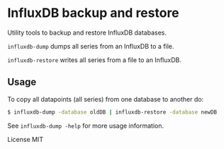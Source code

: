 # InfluxDB backup and restore

Utility tools to backup and restore InfluxDB databases.

`influxdb-dump` dumps all series from an InfluxDB to a file.

`influxdb-restore` writes all series from a file to an InfluxDB.

## Usage

To copy all datapoints (all series) from one database to another do:

```sh
$ influxdb-dump -database oldDB | influxdb-restore -database newDB
```

See `influxdb-dump -help` for more usage information.

License MIT
